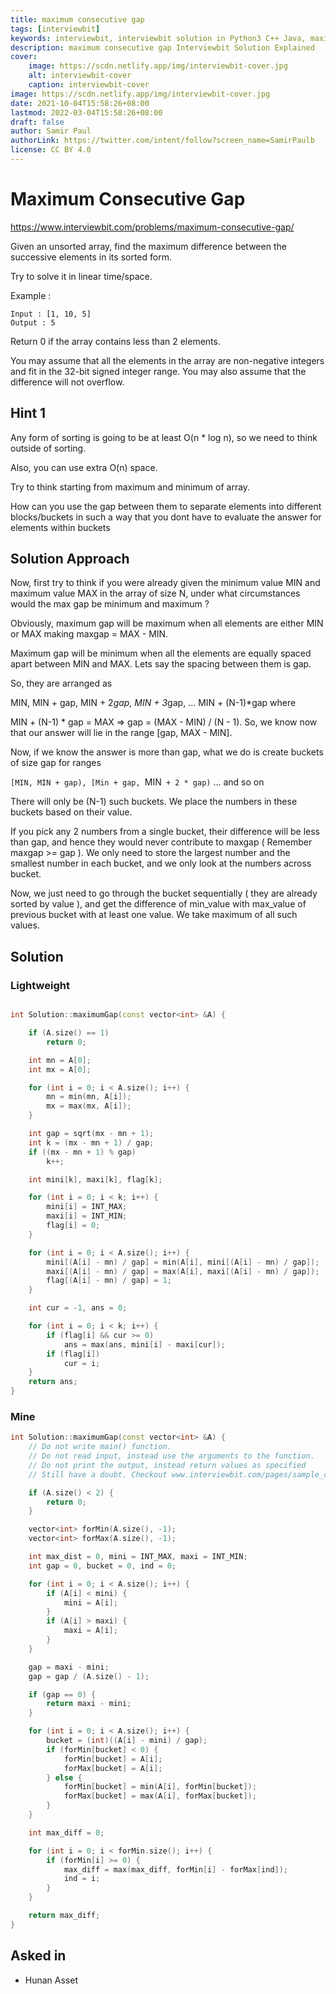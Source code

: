 ```yaml
---
title: maximum consecutive gap
tags: [interviewbit]
keywords: interviewbit, interviewbit solution in Python3 C++ Java, maximum consecutive gap solution
description: maximum consecutive gap Interviewbit Solution Explained
cover:
    image: https://scdn.netlify.app/img/interviewbit-cover.jpg
    alt: interviewbit-cover
    caption: interviewbit-cover
image: https://scdn.netlify.app/img/interviewbit-cover.jpg
date: 2021-10-04T15:58:26+08:00
lastmod: 2022-03-04T15:58:26+08:00
draft: false
author: Samir Paul
authorLink: https://twitter.com/intent/follow?screen_name=SamirPaulb
license: CC BY 4.0
---
```


# Maximum Consecutive Gap

https://www.interviewbit.com/problems/maximum-consecutive-gap/


Given an unsorted array, find the maximum difference between the successive elements in its sorted form.

Try to solve it in linear time/space.

Example :
```
Input : [1, 10, 5]
Output : 5 
```

Return 0 if the array contains less than 2 elements.

You may assume that all the elements in the array are non-negative integers and fit in the 32-bit signed integer range.
You may also assume that the difference will not overflow.


## Hint 1

Any form of sorting is going to be at least O(n * log n), so we need to think outside of sorting.

Also, you can use extra O(n) space.

Try to think starting from maximum and minimum of array.

How can you use the gap between them to separate elements into different blocks/buckets in such a way that you dont have to evaluate the answer for elements within buckets

## Solution Approach

Now, first try to think if you were already given the minimum value MIN and maximum value MAX in the array of size N, under what circumstances would the max gap be minimum and maximum ?

Obviously, maximum gap will be maximum when all elements are either MIN or MAX making maxgap = MAX - MIN.

Maximum gap will be minimum when all the elements are equally spaced apart between MIN and MAX. Lets say the spacing between them is gap.

So, they are arranged as

MIN, MIN + gap, MIN + 2*gap, MIN + 3*gap, ... MIN + (N-1)*gap 
where

MIN + (N-1) * gap = MAX 
=> gap = (MAX - MIN) / (N - 1). 
So, we know now that our answer will lie in the range [gap, MAX - MIN].

Now, if we know the answer is more than gap, what we do is create buckets of size gap for ranges

`[MIN, MIN + gap), [Min + gap, `MIN` + 2 * gap)` ... and so on

There will only be (N-1) such buckets. We place the numbers in these buckets based on their value.

If you pick any 2 numbers from a single bucket, their difference will be less than gap, and hence they would never contribute to maxgap ( Remember maxgap >= gap ). We only need to store the largest number and the smallest number in each bucket, and we only look at the numbers across bucket.

Now, we just need to go through the bucket sequentially ( they are already sorted by value ), and get the difference of min_value with max_value of previous bucket with at least one value. We take maximum of all such values.


## Solution

### Lightweight
```cpp

int Solution::maximumGap(const vector<int> &A) {

    if (A.size() == 1)
        return 0;

    int mn = A[0];
    int mx = A[0];

    for (int i = 0; i < A.size(); i++) {
        mn = min(mn, A[i]);
        mx = max(mx, A[i]);
    }

    int gap = sqrt(mx - mn + 1);
    int k = (mx - mn + 1) / gap;
    if ((mx - mn + 1) % gap)
        k++;

    int mini[k], maxi[k], flag[k];

    for (int i = 0; i < k; i++) {
        mini[i] = INT_MAX;
        maxi[i] = INT_MIN;
        flag[i] = 0;
    }

    for (int i = 0; i < A.size(); i++) {
        mini[(A[i] - mn) / gap] = min(A[i], mini[(A[i] - mn) / gap]);
        maxi[(A[i] - mn) / gap] = max(A[i], maxi[(A[i] - mn) / gap]);
        flag[(A[i] - mn) / gap] = 1;
    }

    int cur = -1, ans = 0;

    for (int i = 0; i < k; i++) {
        if (flag[i] && cur >= 0)
            ans = max(ans, mini[i] - maxi[cur]);
        if (flag[i])
            cur = i;
    }
    return ans;
}
```

### Mine
```cpp
int Solution::maximumGap(const vector<int> &A) {
    // Do not write main() function.
    // Do not read input, instead use the arguments to the function.
    // Do not print the output, instead return values as specified
    // Still have a doubt. Checkout www.interviewbit.com/pages/sample_codes/ for more details

    if (A.size() < 2) {
        return 0;
    }

    vector<int> forMin(A.size(), -1);
    vector<int> forMax(A.size(), -1);

    int max_dist = 0, mini = INT_MAX, maxi = INT_MIN;
    int gap = 0, bucket = 0, ind = 0;

    for (int i = 0; i < A.size(); i++) {
        if (A[i] < mini) {
            mini = A[i];
        }
        if (A[i] > maxi) {
            maxi = A[i];
        }
    }

    gap = maxi - mini;
    gap = gap / (A.size() - 1);

    if (gap == 0) {
        return maxi - mini;
    }

    for (int i = 0; i < A.size(); i++) {
        bucket = (int)((A[i] - mini) / gap);
        if (forMin[bucket] < 0) {
            forMin[bucket] = A[i];
            forMax[bucket] = A[i];
        } else {
            forMin[bucket] = min(A[i], forMin[bucket]);
            forMax[bucket] = max(A[i], forMax[bucket]);
        }
    }

    int max_diff = 0;

    for (int i = 0; i < forMin.size(); i++) {
        if (forMin[i] >= 0) {
            max_diff = max(max_diff, forMin[i] - forMax[ind]);
            ind = i;
        }
    }

    return max_diff;
}
```
## Asked in
* Hunan Asset
